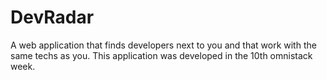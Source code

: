 # DevRadar

A web application that finds developers next to you and that work  with the same techs as you. This application was developed in the 10th omnistack week.

